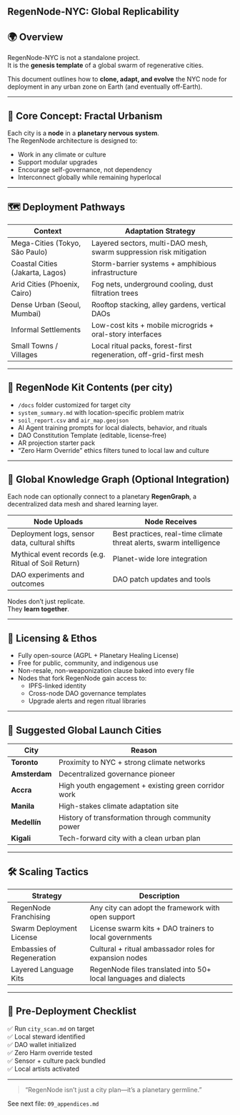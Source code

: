 ## RegenNode-NYC: Global Replicability

## 🌍 Overview

RegenNode-NYC is not a standalone project.  
It is the **genesis template** of a global swarm of regenerative cities.  

This document outlines how to **clone, adapt, and evolve** the NYC node for deployment in any urban zone on Earth (and eventually off-Earth).

---

## 🧬 Core Concept: Fractal Urbanism

Each city is a **node** in a **planetary nervous system**.  
The RegenNode architecture is designed to:
- Work in any climate or culture
- Support modular upgrades
- Encourage self-governance, not dependency
- Interconnect globally while remaining hyperlocal

---

## 🗺️ Deployment Pathways

| Context | Adaptation Strategy |
|---------|----------------------|
| Mega-Cities (Tokyo, São Paulo) | Layered sectors, multi-DAO mesh, swarm suppression risk mitigation |
| Coastal Cities (Jakarta, Lagos) | Storm-barrier systems + amphibious infrastructure |
| Arid Cities (Phoenix, Cairo) | Fog nets, underground cooling, dust filtration trees |
| Dense Urban (Seoul, Mumbai) | Rooftop stacking, alley gardens, vertical DAOs |
| Informal Settlements | Low-cost kits + mobile microgrids + oral-story interfaces |
| Small Towns / Villages | Local ritual packs, forest-first regeneration, off-grid-first mesh |

---

## 📁 RegenNode Kit Contents (per city)

- `/docs` folder customized for target city
- `system_summary.md` with location-specific problem matrix
- `soil_report.csv` and `air_map.geojson`
- AI Agent training prompts for local dialects, behavior, and rituals
- DAO Constitution Template (editable, license-free)
- AR projection starter pack
- “Zero Harm Override” ethics filters tuned to local law and culture

---

## 🧠 Global Knowledge Graph (Optional Integration)

Each node can optionally connect to a planetary **RegenGraph**, a decentralized data mesh and shared learning layer.

| Node Uploads | Node Receives |
|--------------|---------------|
| Deployment logs, sensor data, cultural shifts | Best practices, real-time climate threat alerts, swarm intelligence |
| Mythical event records (e.g. Ritual of Soil Return) | Planet-wide lore integration |
| DAO experiments and outcomes | DAO patch updates and tools |

Nodes don’t just replicate.  
They **learn together**.

---

## 🤝 Licensing & Ethos

- Fully open-source (AGPL + Planetary Healing License)
- Free for public, community, and indigenous use
- Non-resale, non-weaponization clause baked into every file
- Nodes that fork RegenNode gain access to:
  - IPFS-linked identity
  - Cross-node DAO governance templates
  - Upgrade alerts and regen ritual libraries

---

## 🌟 Suggested Global Launch Cities

| City | Reason |
|------|--------|
| **Toronto** | Proximity to NYC + strong climate networks |
| **Amsterdam** | Decentralized governance pioneer |
| **Accra** | High youth engagement + existing green corridor work |
| **Manila** | High-stakes climate adaptation site |
| **Medellín** | History of transformation through community power |
| **Kigali** | Tech-forward city with a clean urban plan |

---

## 🛠 Scaling Tactics

| Strategy | Description |
|----------|-------------|
| RegenNode Franchising | Any city can adopt the framework with open support |
| Swarm Deployment License | License swarm kits + DAO trainers to local governments |
| Embassies of Regeneration | Cultural + ritual ambassador roles for expansion nodes |
| Layered Language Kits | RegenNode files translated into 50+ local languages and dialects |

---

## 🧪 Pre-Deployment Checklist

✅ Run `city_scan.md` on target  
✅ Local steward identified  
✅ DAO wallet initialized  
✅ Zero Harm override tested  
✅ Sensor + culture pack bundled  
✅ Local artists activated

---

> “RegenNode isn’t just a city plan—it’s a planetary germline.”

See next file: `09_appendices.md`
